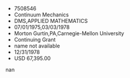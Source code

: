 
* 7508546
* Continuum Mechanics
* DMS,APPLIED MATHEMATICS
* 07/01/1975,03/03/1978
* Morton Gurtin,PA,Carnegie-Mellon University
* Continuing Grant
*   name not available
* 12/31/1978
* USD 67,395.00

nan
